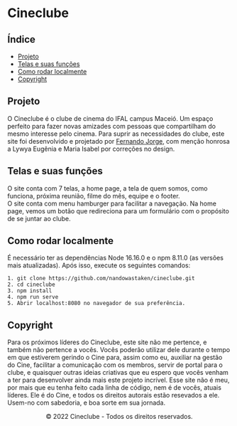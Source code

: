 # Cineclube
## Índice
* <a href='#projeto'>Projeto</a>
* <a href='#funcionalidades'>Telas e suas funções</a>
* <a href='#como-rodar'>Como rodar localmente</a>
* <a href='#copyright'>Copyright</a>


<h2 id='projeto'>Projeto</h2>
<p>
O Cineclube é o clube de cinema do IFAL campus Maceió. Um espaço perfeito para fazer novas amizades com pessoas que compartilham do mesmo interesse pelo cinema. Para suprir as necessidades do clube, este site foi desenvolvido e projetado por <a href='www.github.com/nandowastaken'>Fernando Jorge</a>, com menção honrosa a Lywya Eugênia e Maria Isabel por correções no design. 
</p>

<h2 id='#funcionalidades'>Telas e suas funções</h2>
<p>
  O site conta com 7 telas, a home page, a tela de quem somos, como funciona, próxima reunião, filme do mês, equipe e o footer. <br>
  O site conta com menu hamburger para facilitar a navegação. Na home page, vemos um botão que redireciona para um formulário com o propósito de se juntar ao clube. 
</p>

<h2 id='como-rodar'>Como rodar localmente</h2>
<p>
É necessário ter as dependências Node 16.16.0 e o npm 8.11.0 (as versões mais atualizadas). Após isso, execute os seguintes comandos:

```
1. git clone https://github.com/nandowastaken/cineclube.git 
2. cd cineclube
3. npm install
4. npm run serve
5. Abrir localhost:8080 no navegador de sua preferência.
```

</p>

<h2 id='copyright'>Copyright</h2>
<p>
Para os próximos líderes do Cineclube, este site não me pertence, e também não pertence a vocês. Vocês poderão utilizar dele durante o tempo em que estiverem gerindo o Cine para, assim como eu, auxiliar na gestão do Cine, facilitar a comunicação com os membros, servir de portal para o clube, e quaisquer outras ideias criativas que eu espero que vocês venham a ter para desenvolver ainda mais este projeto incrível. Esse site não é meu, por mais que eu tenha feito cada linha de código, nem é de vocês, atuais líderes. Ele é do Cine, e todos os direitos autorais estão resevados a ele. Usem-no com sabedoria, e boa sorte em sua jornada. 
</p>

<div align='center'>
  <p>© 2022 Cineclube - Todos os direitos reservados.</p>
  
</div>



